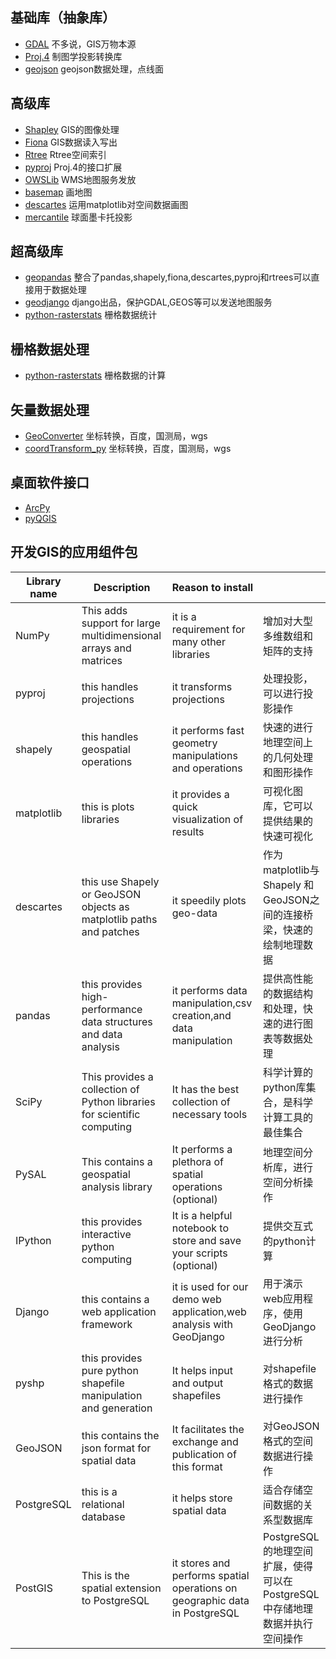## 基础库（抽象库）

- [GDAL](https://links.jianshu.com/go?to=https%3A%2F%2Fgithub.com%2FOSGeo%2Fgdal) 不多说，GIS万物本源
- [Proj.4](https://links.jianshu.com/go?to=https%3A%2F%2Fgithub.com%2FOSGeo%2Fproj.4) 制图学投影转换库
- [geojson](https://links.jianshu.com/go?to=https%3A%2F%2Fgithub.com%2Ffrewsxcv%2Fpython-geojson) geojson数据处理，点线面

## 高级库

- [Shapley](https://links.jianshu.com/go?to=https%3A%2F%2Fgithub.com%2FToblerity%2FShapely) GIS的图像处理
- [Fiona](https://links.jianshu.com/go?to=http%3A%2F%2Fgithub.com%2Ftoblerity%2Ffiona%2F) GIS数据读入写出
- [Rtree](https://links.jianshu.com/go?to=https%3A%2F%2Fgithub.com%2FToblerity%2FRtree) Rtree空间索引
- [pyproj](https://links.jianshu.com/go?to=https%3A%2F%2Fgithub.com%2Fjswhit%2Fpyproj) Proj.4的接口扩展
- [OWSLib](https://links.jianshu.com/go?to=http%3A%2F%2Fgeopython.github.io%2FOWSLib%2F) WMS地图服务发放
- [basemap](https://links.jianshu.com/go?to=https%3A%2F%2Fgithub.com%2Fmatplotlib%2Fbasemap) 画地图
- [descartes](https://links.jianshu.com/go?to=http%3A%2F%2Fbitbucket.org%2Fsgillies%2Fdescartes%2F) 运用matplotlib对空间数据画图
- [mercantile](https://links.jianshu.com/go?to=https%3A%2F%2Fgithub.com%2Fmapbox%2Fmercantile) 球面墨卡托投影

## 超高级库

- [geopandas](https://links.jianshu.com/go?to=https%3A%2F%2Fgithub.com%2Fgeopandas%2Fgeopandas) 整合了pandas,shapely,fiona,descartes,pyproj和rtrees可以直接用于数据处理
- [geodjango](https://links.jianshu.com/go?to=http%3A%2F%2Fgeodjango.org%2F) django出品，保护GDAL,GEOS等可以发送地图服务
- [python-rasterstats](https://links.jianshu.com/go?to=https%3A%2F%2Fgithub.com%2Fperrygeo%2Fpython-rasterstats) 栅格数据统计

## 栅格数据处理

- [python-rasterstats](https://links.jianshu.com/go?to=https%3A%2F%2Fgithub.com%2Fperrygeo%2Fpython-rasterstats) 栅格数据的计算

## 矢量数据处理

- [GeoConverter](https://links.jianshu.com/go?to=https%3A%2F%2Fgithub.com%2Fzmzsmnh%2FGeoConverter) 坐标转换，百度，国测局，wgs
- [coordTransform_py](https://links.jianshu.com/go?to=https%3A%2F%2Fgithub.com%2Fwandergis%2FcoordTransform_py) 坐标转换，百度，国测局，wgs

## 桌面软件接口

- [ArcPy](https://links.jianshu.com/go?to=http%3A%2F%2Fresources.arcgis.com%2Fzh-cn%2Fhelp%2Fmain%2F10.1%2Findex.html%23%2Fna%2F002z0000001w000000%2F)
- [pyQGIS](https://links.jianshu.com/go?to=http%3A%2F%2Fdocs.qgis.org%2Ftesting%2Fen%2Fdocs%2Fpyqgis_developer_cookbook%2Findex.html)





## 开发GIS的应用组件包

| **Library name** | **Description**                                              | **Reason to install**                                        |                                                              |
| ---------------- | ------------------------------------------------------------ | ------------------------------------------------------------ | ------------------------------------------------------------ |
| NumPy            | This adds support for large multidimensional arrays and matrices | it is a requirement for many other libraries                 | 增加对大型多维数组和矩阵的支持                               |
| pyproj           | this handles projections                                     | it transforms projections                                    | 处理投影，可以进行投影操作                                   |
| shapely          | this handles geospatial operations                           | it performs fast geometry manipulations and operations       | 快速的进行地理空间上的几何处理和图形操作                     |
| matplotlib       | this is plots libraries                                      | it provides a quick visualization of results                 | 可视化图库，它可以提供结果的快速可视化                       |
| descartes        | this use Shapely or GeoJSON objects as matplotlib paths and patches | it speedily plots geo-data                                   | 作为matplotlib与Shapely 和 GeoJSON之间的连接桥梁，快速的绘制地理数据 |
| pandas           | this provides high-performance data structures and data analysis | it performs data manipulation,csv creation,and data manipulation | 提供高性能的数据结构和处理，快速的进行图表等数据处理         |
| SciPy            | This provides a collection of Python libraries for scientific computing | It has the best collection of necessary tools                | 科学计算的python库集合，是科学计算工具的最佳集合             |
| PySAL            | This contains a geospatial analysis library                  | It performs a plethora of spatial operations (optional)      | 地理空间分析库，进行空间分析操作                             |
| IPython          | this provides interactive python computing                   | It is a helpful notebook to store and save your scripts (optional) | 提供交互式的python计算                                       |
| Django           | this contains a web application framework                    | it is used for our demo web application,web analysis with GeoDjango | 用于演示web应用程序，使用GeoDjango进行分析                   |
| pyshp            | this provides pure python shapefile manipulation and generation | It helps input and output shapefiles                         | 对shapefile格式的数据进行操作                                |
| GeoJSON          | this contains the json format for spatial data               | It facilitates the exchange and publication of this format   | 对GeoJSON格式的空间数据进行操作                              |
| PostgreSQL       | this is a relational database                                | it helps store spatial data                                  | 适合存储空间数据的关系型数据库                               |
| PostGIS          | This is the spatial extension to PostgreSQL                  | it stores and performs spatial operations on geographic data in PostgreSQL | PostgreSQL的地理空间扩展，使得可以在PostgreSQL中存储地理数据并执行空间操作 |

